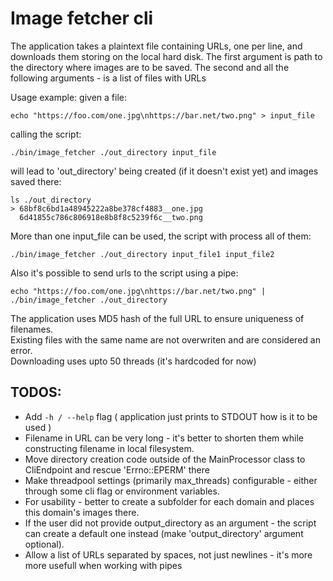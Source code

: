# Image fetcher cli

The application takes a plaintext file containing URLs, one per line, and downloads them storing on the local hard disk.
The first argument is path to the directory where images are to be saved.
The second and all the following arguments - is a list of files with URLs

Usage example: 
given a file:
```
echo "https://foo.com/one.jpg\nhttps://bar.net/two.png" > input_file
```
calling the script: 
```
./bin/image_fetcher ./out_directory input_file
```
will lead to 'out_directory' being created (if it doesn't exist yet) and images saved there: 
```
ls ./out_directory
> 68bf8c6bd1a48945222a8be378cf4883__one.jpg
  6d41855c786c806918e8b8f8c5239f6c__two.png
```

More than one input_file can be used, the script with process all of them:
```
./bin/image_fetcher ./out_directory input_file1 input_file2
```

Also it's possible to send urls to the script using a pipe:
```
echo "https://foo.com/one.jpg\nhttps://bar.net/two.png" | ./bin/image_fetcher ./out_directory
```

The application uses MD5 hash of the full URL to ensure uniqueness of filenames.          
Existing files with the same name are not overwriten and are considered an error.           
Downloading uses upto 50 threads (it's hardcoded for now)


## TODOS:

* Add `-h / --help` flag ( application just prints to STDOUT how is it to be used )
* Filename in URL can be very long - it's better to shorten them while constructing filename in local filesystem.
* Move directory creation code outside of the MainProcessor class to CliEndpoint and rescue 'Errno::EPERM' there
* Make threadpool settings (primarily max_threads) configurable - either through some cli flag or environment variables.
* For usability - better to create a subfolder for each domain and places this domain's images there.
* If the user did not provide output_directory as an argument - the script can create a default one instead (make 'output_directory' argument optional).
* Allow a list of URLs separated by spaces, not just newlines - it's more more usefull when working with pipes 

